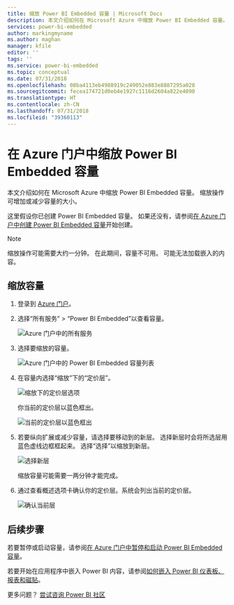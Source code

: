 ```yaml
---
title: 缩放 Power BI Embedded 容量 | Microsoft Docs
description: 本文介绍如何在 Microsoft Azure 中缩放 Power BI Embedded 容量。
services: power-bi-embedded
author: markingmyname
ms.author: maghan
manager: kfile
editor: ''
tags: ''
ms.service: power-bi-embedded
ms.topic: conceptual
ms.date: 07/31/2018
ms.openlocfilehash: 08ba4113eb4988919c249052e883e8887295a028
ms.sourcegitcommit: fecea174721d0eb4e1927c1116d2604a822e4090
ms.translationtype: HT
ms.contentlocale: zh-CN
ms.lasthandoff: 07/31/2018
ms.locfileid: "39360113"
---
```

# <a name="scale-your-power-bi-embedded-capacity-in-the-azure-portal"></a>在 Azure 门户中缩放 Power BI Embedded 容量

本文介绍如何在 Microsoft Azure 中缩放 Power BI Embedded 容量。 缩放操作可增加或减少容量的大小。

这里假设你已创建 Power BI Embedded 容量。 如果还没有，请参阅[在 Azure 门户中创建 Power BI Embedded 容量](azure-pbie-create-capacity.md)开始创建。

> [!NOTE]
> 缩放操作可能需要大约一分钟。 在此期间，容量不可用。 可能无法加载嵌入的内容。

## <a name="scale-a-capacity"></a>缩放容量

1. 登录到 [Azure 门户](https://portal.azure.com/)。

2. 选择“所有服务” > “Power BI Embedded”以查看容量。

    ![Azure 门户中的所有服务](media/azure-pbie-scale-capacity/azure-portal-more-services.png)

3. 选择要缩放的容量。

    ![Azure 门户中的 Power BI Embedded 容量列表](media/azure-pbie-scale-capacity/azure-portal-capacity-list.png)

4. 在容量内选择“缩放”下的“定价层”。

    ![缩放下的定价层选项](media/azure-pbie-scale-capacity/azure-portal-scale-pricing-tier.png)

    你当前的定价层以蓝色框出。

    ![当前的定价层以蓝色框出](media/azure-pbie-scale-capacity/azure-portal-current-tier.png)

5. 若要纵向扩展或减少容量，请选择要移动到的新层。 选择新层时会将所选层用蓝色虚线边框框起来。 选择“选择”以缩放到新层。

    ![选择新层](media/azure-pbie-scale-capacity/azure-portal-select-new-tier.png)

    缩放容量可能需要一两分钟才能完成。

6. 通过查看概述选项卡确认你的定价层。系统会列出当前的定价层。

    ![确认当前层](media/azure-pbie-scale-capacity/azure-portal-confirm-tier.png)

## <a name="next-steps"></a>后续步骤

若要暂停或启动容量，请参阅[在 Azure 门户中暂停和启动 Power BI Embedded 容量](azure-pbie-pause-start.md)。

若要开始在应用程序中嵌入 Power BI 内容，请参阅[如何嵌入 Power BI 仪表板、报表和磁贴](https://powerbi.microsoft.com/documentation/powerbi-developer-embedding-content/)。

更多问题？ [尝试咨询 Power BI 社区](http://community.powerbi.com/)
